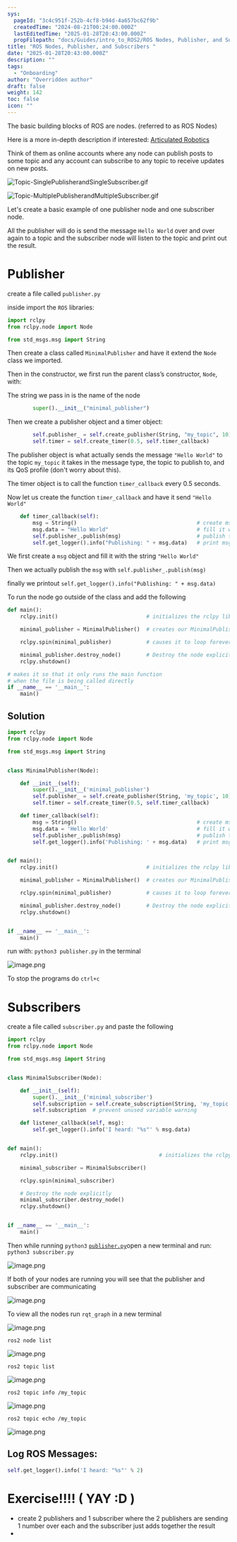 ```yaml
---
sys:
  pageId: "3c4c951f-252b-4cf8-b94d-4a657bc62f9b"
  createdTime: "2024-08-21T00:24:00.000Z"
  lastEditedTime: "2025-01-28T20:43:00.000Z"
  propFilepath: "docs/Guides/intro_to_ROS2/ROS Nodes, Publisher, and Subscribers .md"
title: "ROS Nodes, Publisher, and Subscribers "
date: "2025-01-28T20:43:00.000Z"
description: ""
tags:
  - "Onboarding"
author: "Overridden author"
draft: false
weight: 142
toc: false
icon: ""
---
```


The basic building blocks of ROS are nodes. (referred to as ROS Nodes)

Here is a more in-depth description if interested: [Articulated Robotics](https://articulatedrobotics.xyz/tutorials/ready-for-ros/ros-overview#2-nodes)

Think of them as online accounts where any node can publish posts to some topic and any account can subscribe to any topic to receive updates on new posts.

![Topic-SinglePublisherandSingleSubscriber.gif](https://docs.ros.org/en/humble/_images/Topic-SinglePublisherandSingleSubscriber.gif)

![Topic-MultiplePublisherandMultipleSubscriber.gif](https://docs.ros.org/en/humble/_images/Topic-MultiplePublisherandMultipleSubscriber.gif)

Let's create a basic example of one publisher node and one subscriber node.

All the publisher will do is send the message `Hello World` over and over again to a topic and the subscriber node will listen to the topic and print out the result.

# Publisher

create a file called `publisher.py` 

inside import the `ROS` libraries:

```python
import rclpy
from rclpy.node import Node

from std_msgs.msg import String
```

Then create a class called `MinimalPublisher` and have it extend the `Node` class we imported.

Then in the constructor, we first run the parent class’s constructor, `Node`, with:

The string we pass in is the name of the node

```python
        super().__init__("minimal_publisher")
```

Then we create a publisher object and a timer object:

```python
        self.publisher_ = self.create_publisher(String, "my_topic", 10)
        self.timer = self.create_timer(0.5, self.timer_callback)
```

The publisher object is what actually sends the message `"Hello World"` to the topic `my_topic` it takes in the message type, the topic to publish to, and its QoS profile (don't worry about this).

The timer object is to call the function `timer_callback` every 0.5 seconds.

Now let us create the function `timer_callback` and have it send `"Hello World"`

```python
    def timer_callback(self):
        msg = String()                                      # create msg object
        msg.data = "Hello World"                            # fill it with data
        self.publisher_.publish(msg)                        # publish the message
        self.get_logger().info("Publishing: " + msg.data)   # print msg
```

We first create a `msg` object and fill it with the string `"Hello World"`

Then we actually publish the `msg` with `self.publisher_.publish(msg)`

finally we printout `self.get_logger().info("Publishing: " + msg.data)`

To run the node go outside of the class and add the following

```python
def main():
    rclpy.init()                            # initializes the rclpy library

    minimal_publisher = MinimalPublisher()  # creates our MinimalPublisher object

    rclpy.spin(minimal_publisher)           # causes it to loop forever

    minimal_publisher.destroy_node()        # Destroy the node explicitly
    rclpy.shutdown()

# makes it so that it only runs the main function
# when the file is being called directly
if __name__ == '__main__': 
    main()
```

## Solution

```python
import rclpy
from rclpy.node import Node

from std_msgs.msg import String


class MinimalPublisher(Node):

    def __init__(self):
        super().__init__('minimal_publisher')
        self.publisher_ = self.create_publisher(String, 'my_topic', 10)
        self.timer = self.create_timer(0.5, self.timer_callback)

    def timer_callback(self):
        msg = String()                                      # create msg object
        msg.data = 'Hello World'                            # fill it with data
        self.publisher_.publish(msg)                        # publish the message
        self.get_logger().info('Publishing: ' + msg.data)   # print msg


def main():
    rclpy.init()                            # initializes the rclpy library

    minimal_publisher = MinimalPublisher()  # creates our MinimalPublisher object

    rclpy.spin(minimal_publisher)           # causes it to loop forever

    minimal_publisher.destroy_node()        # Destroy the node explicitly
    rclpy.shutdown()


if __name__ == '__main__':
    main()
```

run with: `python3 publisher.py` in the terminal

![image.png](https://prod-files-secure.s3.us-west-2.amazonaws.com/d518164a-d88e-44d1-a4ee-3adb3bd8bce0/9214accb-ad5b-44f1-a31c-b3167c59138b/image.png?X-Amz-Algorithm=AWS4-HMAC-SHA256&X-Amz-Content-Sha256=UNSIGNED-PAYLOAD&X-Amz-Credential=ASIAZI2LB466SRZKYKNI%2F20250603%2Fus-west-2%2Fs3%2Faws4_request&X-Amz-Date=20250603T190720Z&X-Amz-Expires=3600&X-Amz-Security-Token=IQoJb3JpZ2luX2VjEEMaCXVzLXdlc3QtMiJGMEQCIDy10uP37sDLNaxPM5aegxMR5rNaaQeOvjqPTHuqrx%2BDAiAKvLeJRGPF4GkI5Z5U5eYynKJ6qYBkuMXZ2D44bgeAXir%2FAwgcEAAaDDYzNzQyMzE4MzgwNSIMgtiJf4MqQ9RcXl%2BZKtwDxLu12zvo93uUjoW3aSUkcw66xumCg08VoC5fhU7DDrkxHSgI%2BUR9Yo3UJyKixyJEvmMN%2B7cuPEfGmqAW98Z%2BjSoE1FS8LNE1ybbIOmKXxoQMwiP5sJ%2FrVKVvwzXG72qqLhDKcoloUgkeTVJp%2FHOrEDdKGglR130wMrXlSqwjgVVSb1xahgvbbAMGIJoChQdTWlyWLp%2BOxcf4noiepdglQs0nXIPSRiN%2Fl7s9D5%2Bf33h0XRBznU7t5mzhZdmvIOXiLgg4CoQCF2C6JWpBcya10z4DAyq%2Bn%2FOzTDNNMCpK1O7qMgn5vD%2BTMMLC9%2F98LrgFkGPcX6M3YMrG37DYtSDWHX6TIhg%2B3CIrraV%2BLMzY0tOBwFxk5Tff%2FGYK59rFmd4y3AUxxT1%2FG%2FavlKAN11TrIMQZe3oPs49ZulypE%2FGMtvWxChWfLJ8M6L3FWDihrNLffE0KfXpDAAr%2FXJwMejasNG1fAvingGCmdhyq5QZWdPgBY0WR%2Fb2zELhOQ8b2tudqN7M0vIu0Qsmyt5ii%2BHVmsrDN%2FrXCABDgBgaD7yi5nDKJdwUviPnzioEUfjP4TwT3Mngu7TTMjVRgGBcj80f94tZwc4pvZBnODHicZNTlk87t0G1nKS8aau4rTgow%2BIX9wQY6pgEzHc3HD1nRBpzl6ZnjLUiyBWQ3jAVKKL%2BbdgCpQYHH9cad5HUlz%2BRsbs2sFZx1SXcN3qyzjpXwt3yu5Opsy8XxSQgdxx4MvXhFDJXOuPuAbn%2BdVrwsyI0uN%2B8SFPCZCvW2dWSgf5me88JIiUzbkLYWSSDA3VHmTOWlUCiBotjlE%2BbM27qfy25Ofz5x1yrRUIvCa9Vqu8TkIwuTByfygIPAiFtUizEw&X-Amz-Signature=c88044bc3144b9b1255817eabdf096c1a37257a61c9aa5fe8770feffaa850de1&X-Amz-SignedHeaders=host&x-id=GetObject)

To stop the programs do `ctrl+c`

# Subscribers

create a file called `subscriber.py` and paste the following

```python
import rclpy
from rclpy.node import Node

from std_msgs.msg import String


class MinimalSubscriber(Node):

    def __init__(self):
        super().__init__('minimal_subscriber')
        self.subscription = self.create_subscription(String, 'my_topic', self.listener_callback, 10)
        self.subscription  # prevent unused variable warning

    def listener_callback(self, msg):
        self.get_logger().info('I heard: "%s"' % msg.data)


def main():
    rclpy.init()                                # initializes the rclpy library

    minimal_subscriber = MinimalSubscriber()

    rclpy.spin(minimal_subscriber)

    # Destroy the node explicitly
    minimal_subscriber.destroy_node()
    rclpy.shutdown()


if __name__ == '__main__':
    main()
```

Then while running `python3` [`publisher.py`](http://publisher.py/)open a new terminal and run: `python3 subscriber.py` 

![image.png](https://prod-files-secure.s3.us-west-2.amazonaws.com/d518164a-d88e-44d1-a4ee-3adb3bd8bce0/611fccf2-c738-4dbd-94e9-98f209092866/image.png?X-Amz-Algorithm=AWS4-HMAC-SHA256&X-Amz-Content-Sha256=UNSIGNED-PAYLOAD&X-Amz-Credential=ASIAZI2LB466SRZKYKNI%2F20250603%2Fus-west-2%2Fs3%2Faws4_request&X-Amz-Date=20250603T190720Z&X-Amz-Expires=3600&X-Amz-Security-Token=IQoJb3JpZ2luX2VjEEMaCXVzLXdlc3QtMiJGMEQCIDy10uP37sDLNaxPM5aegxMR5rNaaQeOvjqPTHuqrx%2BDAiAKvLeJRGPF4GkI5Z5U5eYynKJ6qYBkuMXZ2D44bgeAXir%2FAwgcEAAaDDYzNzQyMzE4MzgwNSIMgtiJf4MqQ9RcXl%2BZKtwDxLu12zvo93uUjoW3aSUkcw66xumCg08VoC5fhU7DDrkxHSgI%2BUR9Yo3UJyKixyJEvmMN%2B7cuPEfGmqAW98Z%2BjSoE1FS8LNE1ybbIOmKXxoQMwiP5sJ%2FrVKVvwzXG72qqLhDKcoloUgkeTVJp%2FHOrEDdKGglR130wMrXlSqwjgVVSb1xahgvbbAMGIJoChQdTWlyWLp%2BOxcf4noiepdglQs0nXIPSRiN%2Fl7s9D5%2Bf33h0XRBznU7t5mzhZdmvIOXiLgg4CoQCF2C6JWpBcya10z4DAyq%2Bn%2FOzTDNNMCpK1O7qMgn5vD%2BTMMLC9%2F98LrgFkGPcX6M3YMrG37DYtSDWHX6TIhg%2B3CIrraV%2BLMzY0tOBwFxk5Tff%2FGYK59rFmd4y3AUxxT1%2FG%2FavlKAN11TrIMQZe3oPs49ZulypE%2FGMtvWxChWfLJ8M6L3FWDihrNLffE0KfXpDAAr%2FXJwMejasNG1fAvingGCmdhyq5QZWdPgBY0WR%2Fb2zELhOQ8b2tudqN7M0vIu0Qsmyt5ii%2BHVmsrDN%2FrXCABDgBgaD7yi5nDKJdwUviPnzioEUfjP4TwT3Mngu7TTMjVRgGBcj80f94tZwc4pvZBnODHicZNTlk87t0G1nKS8aau4rTgow%2BIX9wQY6pgEzHc3HD1nRBpzl6ZnjLUiyBWQ3jAVKKL%2BbdgCpQYHH9cad5HUlz%2BRsbs2sFZx1SXcN3qyzjpXwt3yu5Opsy8XxSQgdxx4MvXhFDJXOuPuAbn%2BdVrwsyI0uN%2B8SFPCZCvW2dWSgf5me88JIiUzbkLYWSSDA3VHmTOWlUCiBotjlE%2BbM27qfy25Ofz5x1yrRUIvCa9Vqu8TkIwuTByfygIPAiFtUizEw&X-Amz-Signature=43d7a80fb3c5cfaf7c875e0df9ad55450dbe17d0cd281a02f5b4c5118ef62c3a&X-Amz-SignedHeaders=host&x-id=GetObject)

If both of your nodes are running you will see that the publisher and subscriber are communicating

![image.png](https://prod-files-secure.s3.us-west-2.amazonaws.com/d518164a-d88e-44d1-a4ee-3adb3bd8bce0/eea428b5-1cf0-43bb-a30b-81cbaf6c5c78/image.png?X-Amz-Algorithm=AWS4-HMAC-SHA256&X-Amz-Content-Sha256=UNSIGNED-PAYLOAD&X-Amz-Credential=ASIAZI2LB466SRZKYKNI%2F20250603%2Fus-west-2%2Fs3%2Faws4_request&X-Amz-Date=20250603T190720Z&X-Amz-Expires=3600&X-Amz-Security-Token=IQoJb3JpZ2luX2VjEEMaCXVzLXdlc3QtMiJGMEQCIDy10uP37sDLNaxPM5aegxMR5rNaaQeOvjqPTHuqrx%2BDAiAKvLeJRGPF4GkI5Z5U5eYynKJ6qYBkuMXZ2D44bgeAXir%2FAwgcEAAaDDYzNzQyMzE4MzgwNSIMgtiJf4MqQ9RcXl%2BZKtwDxLu12zvo93uUjoW3aSUkcw66xumCg08VoC5fhU7DDrkxHSgI%2BUR9Yo3UJyKixyJEvmMN%2B7cuPEfGmqAW98Z%2BjSoE1FS8LNE1ybbIOmKXxoQMwiP5sJ%2FrVKVvwzXG72qqLhDKcoloUgkeTVJp%2FHOrEDdKGglR130wMrXlSqwjgVVSb1xahgvbbAMGIJoChQdTWlyWLp%2BOxcf4noiepdglQs0nXIPSRiN%2Fl7s9D5%2Bf33h0XRBznU7t5mzhZdmvIOXiLgg4CoQCF2C6JWpBcya10z4DAyq%2Bn%2FOzTDNNMCpK1O7qMgn5vD%2BTMMLC9%2F98LrgFkGPcX6M3YMrG37DYtSDWHX6TIhg%2B3CIrraV%2BLMzY0tOBwFxk5Tff%2FGYK59rFmd4y3AUxxT1%2FG%2FavlKAN11TrIMQZe3oPs49ZulypE%2FGMtvWxChWfLJ8M6L3FWDihrNLffE0KfXpDAAr%2FXJwMejasNG1fAvingGCmdhyq5QZWdPgBY0WR%2Fb2zELhOQ8b2tudqN7M0vIu0Qsmyt5ii%2BHVmsrDN%2FrXCABDgBgaD7yi5nDKJdwUviPnzioEUfjP4TwT3Mngu7TTMjVRgGBcj80f94tZwc4pvZBnODHicZNTlk87t0G1nKS8aau4rTgow%2BIX9wQY6pgEzHc3HD1nRBpzl6ZnjLUiyBWQ3jAVKKL%2BbdgCpQYHH9cad5HUlz%2BRsbs2sFZx1SXcN3qyzjpXwt3yu5Opsy8XxSQgdxx4MvXhFDJXOuPuAbn%2BdVrwsyI0uN%2B8SFPCZCvW2dWSgf5me88JIiUzbkLYWSSDA3VHmTOWlUCiBotjlE%2BbM27qfy25Ofz5x1yrRUIvCa9Vqu8TkIwuTByfygIPAiFtUizEw&X-Amz-Signature=f770be6060a54b1b7418febb129ab6a7b05479da6f82c72ad2263ae38252402b&X-Amz-SignedHeaders=host&x-id=GetObject)

To view all the nodes run `rqt_graph` in a new terminal

![image.png](https://prod-files-secure.s3.us-west-2.amazonaws.com/d518164a-d88e-44d1-a4ee-3adb3bd8bce0/1d98e964-4318-4d62-b5c4-8c8f78368598/image.png?X-Amz-Algorithm=AWS4-HMAC-SHA256&X-Amz-Content-Sha256=UNSIGNED-PAYLOAD&X-Amz-Credential=ASIAZI2LB466SRZKYKNI%2F20250603%2Fus-west-2%2Fs3%2Faws4_request&X-Amz-Date=20250603T190720Z&X-Amz-Expires=3600&X-Amz-Security-Token=IQoJb3JpZ2luX2VjEEMaCXVzLXdlc3QtMiJGMEQCIDy10uP37sDLNaxPM5aegxMR5rNaaQeOvjqPTHuqrx%2BDAiAKvLeJRGPF4GkI5Z5U5eYynKJ6qYBkuMXZ2D44bgeAXir%2FAwgcEAAaDDYzNzQyMzE4MzgwNSIMgtiJf4MqQ9RcXl%2BZKtwDxLu12zvo93uUjoW3aSUkcw66xumCg08VoC5fhU7DDrkxHSgI%2BUR9Yo3UJyKixyJEvmMN%2B7cuPEfGmqAW98Z%2BjSoE1FS8LNE1ybbIOmKXxoQMwiP5sJ%2FrVKVvwzXG72qqLhDKcoloUgkeTVJp%2FHOrEDdKGglR130wMrXlSqwjgVVSb1xahgvbbAMGIJoChQdTWlyWLp%2BOxcf4noiepdglQs0nXIPSRiN%2Fl7s9D5%2Bf33h0XRBznU7t5mzhZdmvIOXiLgg4CoQCF2C6JWpBcya10z4DAyq%2Bn%2FOzTDNNMCpK1O7qMgn5vD%2BTMMLC9%2F98LrgFkGPcX6M3YMrG37DYtSDWHX6TIhg%2B3CIrraV%2BLMzY0tOBwFxk5Tff%2FGYK59rFmd4y3AUxxT1%2FG%2FavlKAN11TrIMQZe3oPs49ZulypE%2FGMtvWxChWfLJ8M6L3FWDihrNLffE0KfXpDAAr%2FXJwMejasNG1fAvingGCmdhyq5QZWdPgBY0WR%2Fb2zELhOQ8b2tudqN7M0vIu0Qsmyt5ii%2BHVmsrDN%2FrXCABDgBgaD7yi5nDKJdwUviPnzioEUfjP4TwT3Mngu7TTMjVRgGBcj80f94tZwc4pvZBnODHicZNTlk87t0G1nKS8aau4rTgow%2BIX9wQY6pgEzHc3HD1nRBpzl6ZnjLUiyBWQ3jAVKKL%2BbdgCpQYHH9cad5HUlz%2BRsbs2sFZx1SXcN3qyzjpXwt3yu5Opsy8XxSQgdxx4MvXhFDJXOuPuAbn%2BdVrwsyI0uN%2B8SFPCZCvW2dWSgf5me88JIiUzbkLYWSSDA3VHmTOWlUCiBotjlE%2BbM27qfy25Ofz5x1yrRUIvCa9Vqu8TkIwuTByfygIPAiFtUizEw&X-Amz-Signature=3943554f58b42f2df7ff89a239eb87f9544f0dc7c3b3346061424059ce293143&X-Amz-SignedHeaders=host&x-id=GetObject)

`ros2 node list`

![image.png](https://prod-files-secure.s3.us-west-2.amazonaws.com/d518164a-d88e-44d1-a4ee-3adb3bd8bce0/680ac8cf-e6d9-4164-9ece-5b9a6fccffee/image.png?X-Amz-Algorithm=AWS4-HMAC-SHA256&X-Amz-Content-Sha256=UNSIGNED-PAYLOAD&X-Amz-Credential=ASIAZI2LB466SRZKYKNI%2F20250603%2Fus-west-2%2Fs3%2Faws4_request&X-Amz-Date=20250603T190720Z&X-Amz-Expires=3600&X-Amz-Security-Token=IQoJb3JpZ2luX2VjEEMaCXVzLXdlc3QtMiJGMEQCIDy10uP37sDLNaxPM5aegxMR5rNaaQeOvjqPTHuqrx%2BDAiAKvLeJRGPF4GkI5Z5U5eYynKJ6qYBkuMXZ2D44bgeAXir%2FAwgcEAAaDDYzNzQyMzE4MzgwNSIMgtiJf4MqQ9RcXl%2BZKtwDxLu12zvo93uUjoW3aSUkcw66xumCg08VoC5fhU7DDrkxHSgI%2BUR9Yo3UJyKixyJEvmMN%2B7cuPEfGmqAW98Z%2BjSoE1FS8LNE1ybbIOmKXxoQMwiP5sJ%2FrVKVvwzXG72qqLhDKcoloUgkeTVJp%2FHOrEDdKGglR130wMrXlSqwjgVVSb1xahgvbbAMGIJoChQdTWlyWLp%2BOxcf4noiepdglQs0nXIPSRiN%2Fl7s9D5%2Bf33h0XRBznU7t5mzhZdmvIOXiLgg4CoQCF2C6JWpBcya10z4DAyq%2Bn%2FOzTDNNMCpK1O7qMgn5vD%2BTMMLC9%2F98LrgFkGPcX6M3YMrG37DYtSDWHX6TIhg%2B3CIrraV%2BLMzY0tOBwFxk5Tff%2FGYK59rFmd4y3AUxxT1%2FG%2FavlKAN11TrIMQZe3oPs49ZulypE%2FGMtvWxChWfLJ8M6L3FWDihrNLffE0KfXpDAAr%2FXJwMejasNG1fAvingGCmdhyq5QZWdPgBY0WR%2Fb2zELhOQ8b2tudqN7M0vIu0Qsmyt5ii%2BHVmsrDN%2FrXCABDgBgaD7yi5nDKJdwUviPnzioEUfjP4TwT3Mngu7TTMjVRgGBcj80f94tZwc4pvZBnODHicZNTlk87t0G1nKS8aau4rTgow%2BIX9wQY6pgEzHc3HD1nRBpzl6ZnjLUiyBWQ3jAVKKL%2BbdgCpQYHH9cad5HUlz%2BRsbs2sFZx1SXcN3qyzjpXwt3yu5Opsy8XxSQgdxx4MvXhFDJXOuPuAbn%2BdVrwsyI0uN%2B8SFPCZCvW2dWSgf5me88JIiUzbkLYWSSDA3VHmTOWlUCiBotjlE%2BbM27qfy25Ofz5x1yrRUIvCa9Vqu8TkIwuTByfygIPAiFtUizEw&X-Amz-Signature=98797e493f153518476f5fd070b72db471e477e128d8cc67b306cca38044f40d&X-Amz-SignedHeaders=host&x-id=GetObject)

`ros2 topic list`

![image.png](https://prod-files-secure.s3.us-west-2.amazonaws.com/d518164a-d88e-44d1-a4ee-3adb3bd8bce0/eee2ebe1-27ef-4a4a-96fb-2ca54126fb29/image.png?X-Amz-Algorithm=AWS4-HMAC-SHA256&X-Amz-Content-Sha256=UNSIGNED-PAYLOAD&X-Amz-Credential=ASIAZI2LB466SRZKYKNI%2F20250603%2Fus-west-2%2Fs3%2Faws4_request&X-Amz-Date=20250603T190720Z&X-Amz-Expires=3600&X-Amz-Security-Token=IQoJb3JpZ2luX2VjEEMaCXVzLXdlc3QtMiJGMEQCIDy10uP37sDLNaxPM5aegxMR5rNaaQeOvjqPTHuqrx%2BDAiAKvLeJRGPF4GkI5Z5U5eYynKJ6qYBkuMXZ2D44bgeAXir%2FAwgcEAAaDDYzNzQyMzE4MzgwNSIMgtiJf4MqQ9RcXl%2BZKtwDxLu12zvo93uUjoW3aSUkcw66xumCg08VoC5fhU7DDrkxHSgI%2BUR9Yo3UJyKixyJEvmMN%2B7cuPEfGmqAW98Z%2BjSoE1FS8LNE1ybbIOmKXxoQMwiP5sJ%2FrVKVvwzXG72qqLhDKcoloUgkeTVJp%2FHOrEDdKGglR130wMrXlSqwjgVVSb1xahgvbbAMGIJoChQdTWlyWLp%2BOxcf4noiepdglQs0nXIPSRiN%2Fl7s9D5%2Bf33h0XRBznU7t5mzhZdmvIOXiLgg4CoQCF2C6JWpBcya10z4DAyq%2Bn%2FOzTDNNMCpK1O7qMgn5vD%2BTMMLC9%2F98LrgFkGPcX6M3YMrG37DYtSDWHX6TIhg%2B3CIrraV%2BLMzY0tOBwFxk5Tff%2FGYK59rFmd4y3AUxxT1%2FG%2FavlKAN11TrIMQZe3oPs49ZulypE%2FGMtvWxChWfLJ8M6L3FWDihrNLffE0KfXpDAAr%2FXJwMejasNG1fAvingGCmdhyq5QZWdPgBY0WR%2Fb2zELhOQ8b2tudqN7M0vIu0Qsmyt5ii%2BHVmsrDN%2FrXCABDgBgaD7yi5nDKJdwUviPnzioEUfjP4TwT3Mngu7TTMjVRgGBcj80f94tZwc4pvZBnODHicZNTlk87t0G1nKS8aau4rTgow%2BIX9wQY6pgEzHc3HD1nRBpzl6ZnjLUiyBWQ3jAVKKL%2BbdgCpQYHH9cad5HUlz%2BRsbs2sFZx1SXcN3qyzjpXwt3yu5Opsy8XxSQgdxx4MvXhFDJXOuPuAbn%2BdVrwsyI0uN%2B8SFPCZCvW2dWSgf5me88JIiUzbkLYWSSDA3VHmTOWlUCiBotjlE%2BbM27qfy25Ofz5x1yrRUIvCa9Vqu8TkIwuTByfygIPAiFtUizEw&X-Amz-Signature=7729361a14eaef50a50166754e9ff4522d6f51964a087246030519d7330681be&X-Amz-SignedHeaders=host&x-id=GetObject)

`ros2 topic info /my_topic`

![image.png](https://prod-files-secure.s3.us-west-2.amazonaws.com/d518164a-d88e-44d1-a4ee-3adb3bd8bce0/6288ef12-cb9e-406f-b9eb-65feed3a9011/image.png?X-Amz-Algorithm=AWS4-HMAC-SHA256&X-Amz-Content-Sha256=UNSIGNED-PAYLOAD&X-Amz-Credential=ASIAZI2LB466SRZKYKNI%2F20250603%2Fus-west-2%2Fs3%2Faws4_request&X-Amz-Date=20250603T190720Z&X-Amz-Expires=3600&X-Amz-Security-Token=IQoJb3JpZ2luX2VjEEMaCXVzLXdlc3QtMiJGMEQCIDy10uP37sDLNaxPM5aegxMR5rNaaQeOvjqPTHuqrx%2BDAiAKvLeJRGPF4GkI5Z5U5eYynKJ6qYBkuMXZ2D44bgeAXir%2FAwgcEAAaDDYzNzQyMzE4MzgwNSIMgtiJf4MqQ9RcXl%2BZKtwDxLu12zvo93uUjoW3aSUkcw66xumCg08VoC5fhU7DDrkxHSgI%2BUR9Yo3UJyKixyJEvmMN%2B7cuPEfGmqAW98Z%2BjSoE1FS8LNE1ybbIOmKXxoQMwiP5sJ%2FrVKVvwzXG72qqLhDKcoloUgkeTVJp%2FHOrEDdKGglR130wMrXlSqwjgVVSb1xahgvbbAMGIJoChQdTWlyWLp%2BOxcf4noiepdglQs0nXIPSRiN%2Fl7s9D5%2Bf33h0XRBznU7t5mzhZdmvIOXiLgg4CoQCF2C6JWpBcya10z4DAyq%2Bn%2FOzTDNNMCpK1O7qMgn5vD%2BTMMLC9%2F98LrgFkGPcX6M3YMrG37DYtSDWHX6TIhg%2B3CIrraV%2BLMzY0tOBwFxk5Tff%2FGYK59rFmd4y3AUxxT1%2FG%2FavlKAN11TrIMQZe3oPs49ZulypE%2FGMtvWxChWfLJ8M6L3FWDihrNLffE0KfXpDAAr%2FXJwMejasNG1fAvingGCmdhyq5QZWdPgBY0WR%2Fb2zELhOQ8b2tudqN7M0vIu0Qsmyt5ii%2BHVmsrDN%2FrXCABDgBgaD7yi5nDKJdwUviPnzioEUfjP4TwT3Mngu7TTMjVRgGBcj80f94tZwc4pvZBnODHicZNTlk87t0G1nKS8aau4rTgow%2BIX9wQY6pgEzHc3HD1nRBpzl6ZnjLUiyBWQ3jAVKKL%2BbdgCpQYHH9cad5HUlz%2BRsbs2sFZx1SXcN3qyzjpXwt3yu5Opsy8XxSQgdxx4MvXhFDJXOuPuAbn%2BdVrwsyI0uN%2B8SFPCZCvW2dWSgf5me88JIiUzbkLYWSSDA3VHmTOWlUCiBotjlE%2BbM27qfy25Ofz5x1yrRUIvCa9Vqu8TkIwuTByfygIPAiFtUizEw&X-Amz-Signature=36f704a25c7563ffcd1c4dc6a72b92247d77a55e03320530cc00a786deb0b3f2&X-Amz-SignedHeaders=host&x-id=GetObject)

`ros2 topic echo /my_topic`

![image.png](https://prod-files-secure.s3.us-west-2.amazonaws.com/d518164a-d88e-44d1-a4ee-3adb3bd8bce0/0a6fcb4d-422d-4a6c-a803-749ef4adf2c6/image.png?X-Amz-Algorithm=AWS4-HMAC-SHA256&X-Amz-Content-Sha256=UNSIGNED-PAYLOAD&X-Amz-Credential=ASIAZI2LB466SRZKYKNI%2F20250603%2Fus-west-2%2Fs3%2Faws4_request&X-Amz-Date=20250603T190720Z&X-Amz-Expires=3600&X-Amz-Security-Token=IQoJb3JpZ2luX2VjEEMaCXVzLXdlc3QtMiJGMEQCIDy10uP37sDLNaxPM5aegxMR5rNaaQeOvjqPTHuqrx%2BDAiAKvLeJRGPF4GkI5Z5U5eYynKJ6qYBkuMXZ2D44bgeAXir%2FAwgcEAAaDDYzNzQyMzE4MzgwNSIMgtiJf4MqQ9RcXl%2BZKtwDxLu12zvo93uUjoW3aSUkcw66xumCg08VoC5fhU7DDrkxHSgI%2BUR9Yo3UJyKixyJEvmMN%2B7cuPEfGmqAW98Z%2BjSoE1FS8LNE1ybbIOmKXxoQMwiP5sJ%2FrVKVvwzXG72qqLhDKcoloUgkeTVJp%2FHOrEDdKGglR130wMrXlSqwjgVVSb1xahgvbbAMGIJoChQdTWlyWLp%2BOxcf4noiepdglQs0nXIPSRiN%2Fl7s9D5%2Bf33h0XRBznU7t5mzhZdmvIOXiLgg4CoQCF2C6JWpBcya10z4DAyq%2Bn%2FOzTDNNMCpK1O7qMgn5vD%2BTMMLC9%2F98LrgFkGPcX6M3YMrG37DYtSDWHX6TIhg%2B3CIrraV%2BLMzY0tOBwFxk5Tff%2FGYK59rFmd4y3AUxxT1%2FG%2FavlKAN11TrIMQZe3oPs49ZulypE%2FGMtvWxChWfLJ8M6L3FWDihrNLffE0KfXpDAAr%2FXJwMejasNG1fAvingGCmdhyq5QZWdPgBY0WR%2Fb2zELhOQ8b2tudqN7M0vIu0Qsmyt5ii%2BHVmsrDN%2FrXCABDgBgaD7yi5nDKJdwUviPnzioEUfjP4TwT3Mngu7TTMjVRgGBcj80f94tZwc4pvZBnODHicZNTlk87t0G1nKS8aau4rTgow%2BIX9wQY6pgEzHc3HD1nRBpzl6ZnjLUiyBWQ3jAVKKL%2BbdgCpQYHH9cad5HUlz%2BRsbs2sFZx1SXcN3qyzjpXwt3yu5Opsy8XxSQgdxx4MvXhFDJXOuPuAbn%2BdVrwsyI0uN%2B8SFPCZCvW2dWSgf5me88JIiUzbkLYWSSDA3VHmTOWlUCiBotjlE%2BbM27qfy25Ofz5x1yrRUIvCa9Vqu8TkIwuTByfygIPAiFtUizEw&X-Amz-Signature=6de4f89d2dd659ec6964bfc9e91f959441dc93129f91a405004b26c4c331be16&X-Amz-SignedHeaders=host&x-id=GetObject)

## Log ROS Messages:

```python
self.get_logger().info('I heard: "%s"' % 2)
```

# Exercise!!!! ( YAY :D )

- create 2 publishers and 1 subscriber where the 2 publishers are sending 1 number over each and the subscriber just adds together the result
- 
